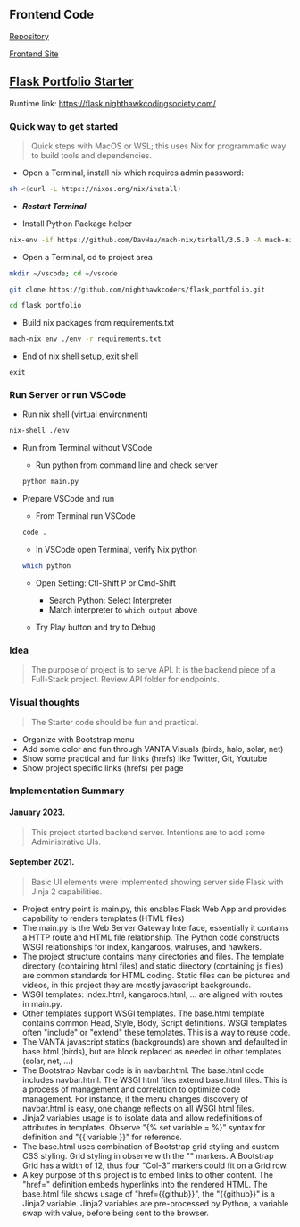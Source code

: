 ## Frontend Code
[Repository](https://github.com/MuffinMan1287/ALAAT)

[Frontend Site](muffinman1287.github.io/ALAAT/)

## [Flask Portfolio Starter](https://github.com/nighthawkcoders/flask_portfolio)
Runtime link: https://flask.nighthawkcodingsociety.com/
### Quick way to get started
> Quick steps with MacOS or WSL; this uses Nix for programmatic way to build tools and dependencies.


- Open a Terminal, install nix which requires admin password: 
```bash
sh <(curl -L https://nixos.org/nix/install)
```

- ***Restart Terminal***

- Install Python Package helper

```bash
nix-env -if https://github.com/DavHau/mach-nix/tarball/3.5.0 -A mach-nix
```


- Open a Terminal, cd to project area

```bash
mkdir ~/vscode; cd ~/vscode

git clone https://github.com/nighthawkcoders/flask_portfolio.git

cd flask_portfolio
```

- Build nix packages from requirements.txt

```bash
mach-nix env ./env -r requirements.txt
```

- End of nix shell setup, exit shell
```
exit
```

### Run Server or run VSCode

- Run nix shell (virtual environment)

```bash
nix-shell ./env
```

- Run from Terminal without VSCode

    - Run python from command line and check server
    ```bash
    python main.py
    ```

- Prepare VSCode and run
    
    - From Terminal run VSCode
    ```bash
    code .
    ```

    - In VSCode open Terminal, verify Nix python
    ```bash
    which python
    ```
    - Open Setting: Ctl-Shift P or Cmd-Shift
        - Search Python: Select Interpreter
        - Match interpreter to `which output` above

    - Try Play button and try to Debug
    

### Idea
> The purpose of project is to serve API.  It is the  backend piece of a Full-Stack project.  Review API folder for endpoints.

### Visual thoughts
> The Starter code should be fun and practical.
- Organize with Bootstrap menu 
- Add some color and fun through VANTA Visuals (birds, halo, solar, net)
- Show some practical and fun links (hrefs) like Twitter, Git, Youtube
- Show project specific links (hrefs) per page

### Implementation Summary
#### January 2023.
> This project started backend server.  Intentions are to add some Administrative UIs.
#### September 2021.
> Basic UI elements were implemented showing server side Flask with Jinja 2 capabilities.
- Project entry point is main.py, this enables Flask Web App and provides capability to renders templates (HTML files)
- The main.py is the  Web Server Gateway Interface, essentially it contains a HTTP route and HTML file relationship.  The Python code constructs WSGI relationships for index, kangaroos, walruses, and hawkers.
- The project structure contains many directories and files.  The template directory (containing html files) and static directory (containing js files) are common standards for HTML coding.  Static files can be pictures and videos, in this project they are mostly javascript backgrounds.
- WSGI templates: index.html, kangaroos.html, ... are aligned with routes in main.py.
- Other templates support WSGI templates.  The base.html template contains common Head, Style, Body, Script definitions.  WSGI templates often "include" or "extend" these templates.  This is a way to reuse code.
- The VANTA javascript statics (backgrounds) are shown and defaulted in base.html (birds), but are block replaced as needed in other templates (solar, net, ...)
- The Bootstrap Navbar code is in navbar.html. The base.html code includes navbar.html.  The WSGI html files extend base.html files.  This is a process of management and correlation to optimize code management.  For instance, if the menu changes discovery of navbar.html is easy, one change reflects on all WSGI html files. 
- Jinja2 variables usage is to isolate data and allow redefinitions of attributes in templates.  Observe "{% set variable = %}" syntax for definition and "{{ variable }}" for reference.
- The base.html uses combination of Bootstrap grid styling and custom CSS styling.  Grid styling in observe with the "<Col-3>" markers.  A Bootstrap Grid has a width of 12, thus four "Col-3" markers could fit on a Grid row.
- A key purpose of this project is to embed links to other content.  The "href=" definition embeds hyperlinks into the rendered HTML.  The base.html file shows usage of "href={{github}}", the "{{github}}" is a Jinja2 variable.  Jinja2 variables are pre-processed by Python, a variable swap with value, before being sent to the browser.
